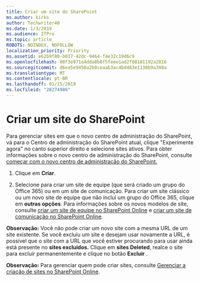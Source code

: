 ```yaml
---
title: Criar um site do SharePoint
ms.author: kirks
author: Techwriter40
ms.date: 1/3/2019
ms.audience: ITPro
ms.topic: article
ROBOTS: NOINDEX, NOFOLLOW
localization_priority: Priority
ms.assetid: e62b9f80-b017-42dc-9464-f4e32c19d6c9
ms.openlocfilehash: 00f3e971a4dda8b0f5feee1ad2f08101192a2816
ms.sourcegitcommit: d6ea5e9458a2b8ceaab3ac4bd483e1130b9a398a
ms.translationtype: MT
ms.contentlocale: pt-BR
ms.lasthandoff: 01/15/2019
ms.locfileid: "28274986"
---
```

# <a name="create-a-sharepoint-site"></a>Criar um site do SharePoint

Para gerenciar sites em que o novo centro de administração do SharePoint, vá para o Centro de administração do SharePoint atual, clique "Experimente agora" no canto superior direito e selecione sites ativos. Para obter informações sobre o novo centro de administração do SharePoint, consulte [começar com o novo centro de administração do SharePoint.](https://docs.microsoft.com/en-us/sharepoint/get-started-new-admin-center)
  
1. Clique em **Criar**. 
    
2. Selecione para criar um site de equipe (que será criado um grupo do Office 365) ou em um site de comunicação. Para criar um site clássico ou um novo site de equipe que não inclui um grupo do Office 365, clique em **outras opções**. Para informações sobre os novos modelos de site, consulte [criar um site de equipe no SharePoint Online](https://support.office.com/en-us/article/create-a-team-site-in-sharepoint-ef10c1e7-15f3-42a3-98aa-b5972711777d?ui=en-US&amp;rs=en-US&amp;ad=US) e [criar um site de comunicação no SharePoint Online](https://support.office.com/article/7fb44b20-a72f-4d2c-9173-fc8f59ba50eb).
  
 **Observação:** Você não pode criar um novo site com a mesma URL de um site existente. Se você excluiu um site e desejam usar novamente a URL, é possível que o site com a URL que você estiver procurando para usar ainda está presente no **sites excluídos.** Clique em **sites Deleted**, realce o site para excluir permanentemente e clique no botão **Excluir** . 
  
 **Observação:** Para gerenciar quem pode criar sites, consulte [Gerenciar a criação de sites no SharePoint Online](https://docs.microsoft.com/en-us/sharepoint/manage-site-creation).
    

